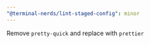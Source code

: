 ```yaml
---
"@terminal-nerds/lint-staged-config": minor
---
```


Remove `pretty-quick` and replace with `prettier`
